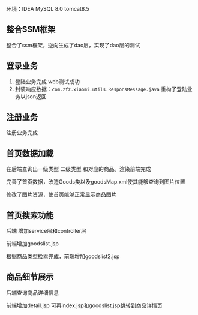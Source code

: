 环境：IDEA  MySQL 8.0 tomcat8.5

## 整合SSM框架

整合了ssm框架，逆向生成了dao层，实现了dao层的测试

## 登录业务

1. 登陆业务完成  web测试成功
2. 封装响应数据：`com.zfz.xiaomi.utils.ResponsMessage.java`  重构了登陆业务以json返回

## 注册业务

注册业务完成

## 首页数据加载

在后端查询出一级类型 二级类型 和对应的商品。渲染前端完成

完善了首页数据，改造Goods类以及goodsMap.xml使其能够查询到图片位置

修改了图片资源，使首页能够正常显示商品图片

## 首页搜索功能

后端 增加service层和controller层

前端增加goodslist.jsp

根据商品类型检索完成，前端增加goodslist2.jsp

## 商品细节展示

后端查询商品详细信息

前端增加detail.jsp 可再index.jsp和goodslist.jsp跳转到商品详情页